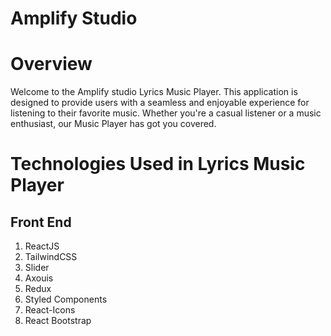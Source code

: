 # Amplify Studio
# Overview
Welcome to the Amplify studio Lyrics Music Player. This application is designed to provide users with a seamless and enjoyable experience for listening to their favorite music. Whether you're a casual listener or a music enthusiast, our Music Player has got you covered.
# Technologies Used in Lyrics Music Player
 ## Front End
 1. ReactJS
 2. TailwindCSS
 3. Slider
 4. Axouis
 5. Redux
 6. Styled Components
 7. React-Icons
 8. React Bootstrap
